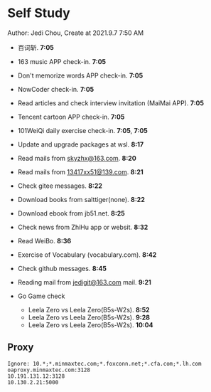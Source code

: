 # Self Study

Author: Jedi Chou, Create at 2021.9.7 7:50 AM

* 百词斩. **7:05**
* 163 music APP check-in. **7:05**
* Don't memorize words APP check-in. **7:05**
* NowCoder check-in. **7:05**
* Read articles and check interview invitation (MaiMai APP). **7:05**
* Tencent cartoon APP check-in. **7:05**
* 101WeiQi daily exercise check-in. **7:05**, **7:05**

* Update and upgrade packages at wsl. **8:17**
* Read mails from skyzhx@163.com. **8:20**
* Read mails from 13417xx51@139.com. **8:21**
* Check gitee messages. **8:22**
* Download books from salttiger(none). **8:22**
* Download ebook from jb51.net. **8:25**
* Check news from ZhiHu app or websit. **8:32**
* Read WeiBo. **8:36**
* Exercise of Vocabulary (vocabulary.com). **8:42**
* Check github messages. **8:45**

* Reading mail from jedigit@163.com mail. **9:21**
* Go Game check
  * Leela Zero vs Leela Zero(B5s-W2s). **8:52**
  * Leela Zero vs Leela Zero(B5s-W2s). **9:28**
  * Leela Zero vs Leela Zero(B5s-W2s). **10:04**

## Proxy

```memo
Ignore: 10.*;*.minmaxtec.com;*.foxconn.net;*.cfa.com;*.lh.com
oaproxy.minmaxtec.com:3128
10.191.131.12:3128
10.130.2.21:5000
```
